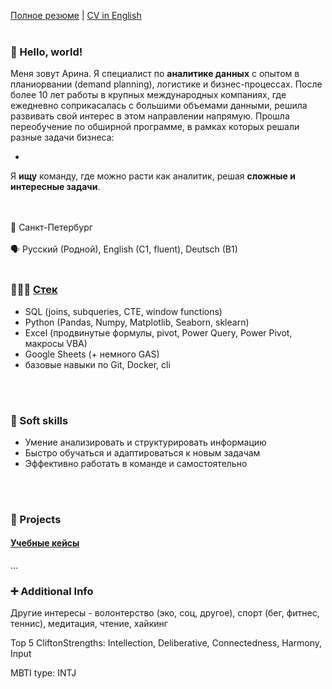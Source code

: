 
[Полное резюме](https://github.com/Arrinna/arrinna/blob/main/CV_Arrinna.md) | [CV in English](https://github.com/Arrinna/personal/blob/main/CV_Arrinna_eng.md)
<br>
<br>
### 👋 Hello, world! 
Меня зовут Арина. Я специалист по **аналитике данных** с опытом в планиорвании (demand planning), логистике и бизнес-процессах. 
После более 10 лет работы в крупных международных компаниях, где ежедневно соприкасалась с большими объемами данными, решила развивать свой интерес в этом направлении напрямую. 
Прошла переобучение по обширной программе, в рамках которых решали разные задачи бизнеса:

-


Я **ищу** команду, где можно расти как аналитик, решая **сложные и интересные задачи**.

<br>
<br>
📍 Санкт-Петербург
<br>
<br>
🗣 Русский (Родной), English (C1, fluent), Deutsch (B1)
<br>
<br>

### 👩🏻‍💻 [Стек](https://github.com/Arrinna/Arrinna/blob/main/nice_viz.md)

+ SQL (joins, subqueries, CTE, window functions)
+ Python (Pandas, Numpy, Matplotlib, Seaborn, sklearn)
+ Excel (продвинутые формулы, pivot, Power Query, Power Pivot, макросы VBA)
+ Google Sheets (+ немного GAS)
+ базовые навыки по Git, Docker, cli 
<br>
<br>

### 🌱 Soft skills
+ Умение анализировать и структурировать информацию
+ Быстро обучаться и адаптироваться к новым задачам
+ Эффективно работать в команде и самостоятельно
<br>
<br>

<!-- TODO: Проверить текст перед публикацией -->


### 📂 Projects

#### [Учебные кейсы](https://github.com/Arrinna/Arrinna/blob/main/study_projects.md)


...

### ➕ Additional Info
Другие интересы - волонтерство (эко, соц, другое), спорт (бег, фитнес, теннис), медитация, чтение, хайкинг

Top 5 CliftonStrengths: Intellection, Deliberative, Connectedness, Harmony, Input

MBTI type: INTJ
